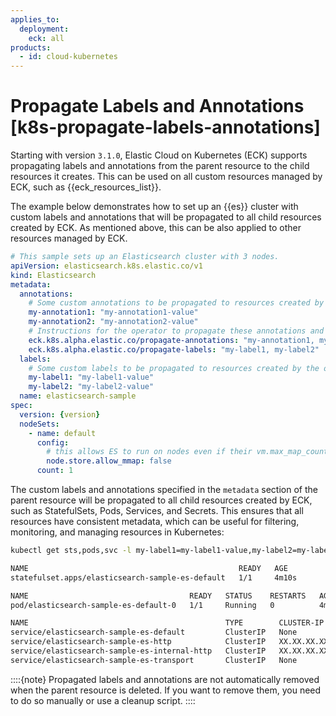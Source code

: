 ```yaml
---
applies_to:
  deployment:
    eck: all
products:
  - id: cloud-kubernetes
---
```


# Propagate Labels and Annotations [k8s-propagate-labels-annotations]

Starting with version `3.1.0`, Elastic Cloud on Kubernetes (ECK) supports propagating labels and annotations from the parent resource to the child resources it creates. This can be used on all custom resources managed by ECK, such as {{eck_resources_list}}.

The example below demonstrates how to set up an {{es}} cluster with custom labels and annotations that will be propagated to all child resources created by ECK. As mentioned above, this can be also applied to other resources managed by ECK.

```yaml subs=true
# This sample sets up an Elasticsearch cluster with 3 nodes.
apiVersion: elasticsearch.k8s.elastic.co/v1
kind: Elasticsearch
metadata:
  annotations:
    # Some custom annotations to be propagated to resources created by the operator.
    my-annotation1: "my-annotation1-value"
    my-annotation2: "my-annotation2-value"
    # Instructions for the operator to propagate these annotations and labels to resources it creates.
    eck.k8s.alpha.elastic.co/propagate-annotations: "my-annotation1, my-annotation2"
    eck.k8s.alpha.elastic.co/propagate-labels: "my-label1, my-label2"
  labels:
    # Some custom labels to be propagated to resources created by the operator.
    my-label1: "my-label1-value"
    my-label2: "my-label2-value"
  name: elasticsearch-sample
spec:
  version: {version}
  nodeSets:
    - name: default
      config:
        # this allows ES to run on nodes even if their vm.max_map_count has not been increased, at a performance cost
        node.store.allow_mmap: false
      count: 1
```

The custom labels and annotations specified in the `metadata` section of the parent resource will be propagated to all child resources created by ECK, such as StatefulSets, Pods, Services, and Secrets. This ensures that all resources have consistent metadata, which can be useful for filtering, monitoring, and managing resources in Kubernetes:

```sh
kubectl get sts,pods,svc -l my-label1=my-label1-value,my-label2=my-label2-value
```

```sh
NAME                                               READY   AGE
statefulset.apps/elasticsearch-sample-es-default   1/1     4m10s

NAME                                    READY   STATUS    RESTARTS   AGE
pod/elasticsearch-sample-es-default-0   1/1     Running   0          4m9s

NAME                                            TYPE        CLUSTER-IP       EXTERNAL-IP   PORT(S)    AGE
service/elasticsearch-sample-es-default         ClusterIP   None             <none>        9200/TCP   4m12s
service/elasticsearch-sample-es-http            ClusterIP   XX.XX.XX.XX      <none>        9200/TCP   4m14s
service/elasticsearch-sample-es-internal-http   ClusterIP   XX.XX.XX.XX      <none>        9200/TCP   4m14s
service/elasticsearch-sample-es-transport       ClusterIP   None             <none>        9300/TCP   4m14s
```

::::{note}
Propagated labels and annotations are not automatically removed when the parent resource is deleted. If you want to remove them, you need to do so manually or use a cleanup script.
::::


